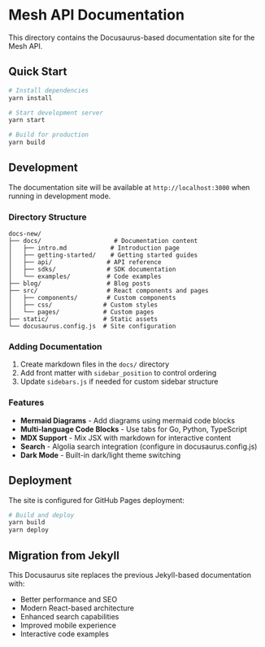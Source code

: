 # Mesh API Documentation

This directory contains the Docusaurus-based documentation site for the Mesh API.

## Quick Start

```bash
# Install dependencies
yarn install

# Start development server
yarn start

# Build for production
yarn build
```

## Development

The documentation site will be available at `http://localhost:3000` when running in development mode.

### Directory Structure

```text
docs-new/
├── docs/                    # Documentation content
│   ├── intro.md            # Introduction page
│   ├── getting-started/    # Getting started guides
│   ├── api/               # API reference
│   ├── sdks/              # SDK documentation
│   └── examples/          # Code examples
├── blog/                  # Blog posts
├── src/                   # React components and pages
│   ├── components/        # Custom components
│   ├── css/              # Custom styles
│   └── pages/            # Custom pages
├── static/               # Static assets
└── docusaurus.config.js  # Site configuration
```

### Adding Documentation

1. Create markdown files in the `docs/` directory
2. Add front matter with `sidebar_position` to control ordering
3. Update `sidebars.js` if needed for custom sidebar structure

### Features

- **Mermaid Diagrams** - Add diagrams using mermaid code blocks
- **Multi-language Code Blocks** - Use tabs for Go, Python, TypeScript
- **MDX Support** - Mix JSX with markdown for interactive content
- **Search** - Algolia search integration (configure in docusaurus.config.js)
- **Dark Mode** - Built-in dark/light theme switching

## Deployment

The site is configured for GitHub Pages deployment:

```bash
# Build and deploy
yarn build
yarn deploy
```

## Migration from Jekyll

This Docusaurus site replaces the previous Jekyll-based documentation with:

- Better performance and SEO
- Modern React-based architecture
- Enhanced search capabilities
- Improved mobile experience
- Interactive code examples